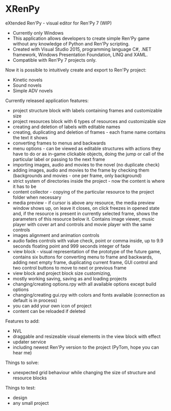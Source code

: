 # XRenPy
eXtended Ren'Py - visual editor for Ren'Py 7 (WIP)

- Currently only Windows
- This application allows developers to create simple Ren'Py game without any knowledge of Python and Ren'Py scripting.
- Created with Visual Studio 2015, programming language C#, .NET framework, Windows Presentation Foundation, LINQ and XAML.
- Compatible with Ren'Py 7 projects only.

Now it is possible to intuitively create and export to Ren'Py project:
- Kinetic novels
- Sound novels
- Simple ADV novels

Currently released application features:
- project structure block with labels containing frames and customizable size
- project resources block with 6 types of resources and customizable size
- creating and deletion of labels with editable names
- creating, duplicating and deletion of frames - each frame name contains the text it shows
- converting frames to menus and backwards
- menu options - can be viewed as editable structures with actions they have to do or as in-game clickable objects, doing the jump or call of the particular label or passing to the next frame
- importing images, audio and movies to the novel (no duplicate check)
- adding images, audio and movies to the frame by checking them (backgrounds and movies - one per frame, only background)
- strict system of directories inside the project - now the content is where it has to be
- content collector - copying of the particular resource to the project folder when necessary
- media preview - if cursor is above any resource, the media preview window shows up, on leave it closes, on click freezes in opened state and, if the resource is present in currently selected frame, shows the parameters of this resource below it. Contains image viewer, music player with cover art and controls and movie player with the same controls
- images alignment and animation controls
- audio fades controls with value check, point or comma inside, up to 9.9 seconds floating point and 999 seconds integer of fade 
- view block - visual representation of the prototype of the future game, contains six buttons for converting menu to frame and backwards, adding next empty frame, duplicating current frame, GUI control and two control buttons to move to next or previous frame
- view block and project block size customizing, 
- mostly working saving, saving as and loading projects
- changing/creating options.rpy with all available options except build options
- changing/creating gui.rpy with colors and fonts available (connection as default is in process)
- you can add your own icon of project
- content can be reloaded if deleted

Features to add:
- NVL
- draggable and resizeable visual elements in the view block with effect
- updater service
- including newest Ren'Py version to the project (PyTom, hope you can hear me)

Things to solve:
- unexpected grid behaviour while changing the size of structure and resource blocks

Things to test:
- design
- any small project
